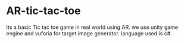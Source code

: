 # AR-tic-tac-toe
Its a basic Tic tac toe game in real world using AR.
we use unity game engine and vuforia for target image generator.
language used is c#.

